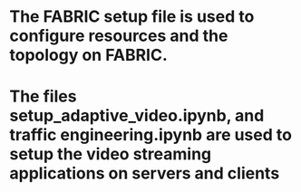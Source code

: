 # The FABRIC setup file is used to configure resources and the topology on FABRIC.
# The files setup_adaptive_video.ipynb, and traffic engineering.ipynb are used to setup the video streaming applications on servers and clients


